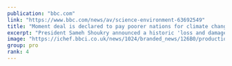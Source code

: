 ```yaml
---
publication: "bbc.com"
link: "https://www.bbc.com/news/av/science-environment-63692549"
title: "Moment deal is declared to pay poorer nations for climate change"
excerpt: "President Sameh Shoukry announced a historic 'loss and damage' deal to help poor countries with climate change."
image: "https://ichef.bbci.co.uk/news/1024/branded_news/126B0/production/_127704457_untitled.png"
group: pro
rank: 4
---
```

